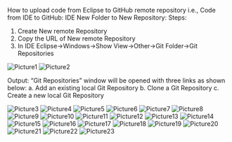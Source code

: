 How to upload code from Eclipse to GitHub remote repository  i.e., Code from IDE to GitHub:
IDE New Folder to New Repository:
Steps:
1.	Create New remote Repository
2.	Copy the URL of New remote Repository
3.	In IDE Eclipse->Windows->Show View->Other->Git Folder->Git Repositories

![Picture1](https://github.com/LavanyaPrabhakar/JavaLesson/assets/117753230/fbcffa32-8cdc-4d33-b809-a399c902e849)
![Picture2](https://github.com/LavanyaPrabhakar/JavaLesson/assets/117753230/84a3da41-6d0f-4ac2-8b39-3258e2f9ecbf)

Output: “Git Repositories” window will be opened with three links as shown below:
a.	Add an existing local Git Repository
b.	Clone a Git Repository
c.	Create a new local Git Repository

![Picture3](https://github.com/LavanyaPrabhakar/JavaLesson/assets/117753230/303f556d-9f72-4614-b667-f8a4f4ed5bfd)
![Picture4](https://github.com/LavanyaPrabhakar/JavaLesson/assets/117753230/7f40f7e5-363b-4277-9b9b-d70491181592)
![Picture5](https://github.com/LavanyaPrabhakar/JavaLesson/assets/117753230/c815b553-cd56-459d-921b-0ebfce851135)
![Picture6](https://github.com/LavanyaPrabhakar/JavaLesson/assets/117753230/4a12f734-1897-46c6-85ce-3a7e01c0d135)
![Picture7](https://github.com/LavanyaPrabhakar/JavaLesson/assets/117753230/1a7122df-d88e-4639-a5f0-503815f3508b)
![Picture8](https://github.com/LavanyaPrabhakar/JavaLesson/assets/117753230/82d15c90-2eef-4f8c-a21a-d5e8215daa1e)
![Picture9](https://github.com/LavanyaPrabhakar/JavaLesson/assets/117753230/1e100c6a-5989-4665-a8d9-90870bad7044)
![Picture10](https://github.com/LavanyaPrabhakar/JavaLesson/assets/117753230/0aaba620-cc5e-440a-9183-5e90b9b19785)
![Picture11](https://github.com/LavanyaPrabhakar/JavaLesson/assets/117753230/aab38588-0752-4072-8c23-d40ebfad3409)
![Picture12](https://github.com/LavanyaPrabhakar/JavaLesson/assets/117753230/f9ff61b3-061e-4bf5-bf40-fc6ac76a9b4f)
![Picture13](https://github.com/LavanyaPrabhakar/JavaLesson/assets/117753230/efb089f1-efc2-4e80-8d47-df1e5603df76)
![Picture14](https://github.com/LavanyaPrabhakar/JavaLesson/assets/117753230/e4ebcde2-3b9f-4aa1-9510-39506d29d9ac)
![Picture15](https://github.com/LavanyaPrabhakar/JavaLesson/assets/117753230/5c35d4a6-3ffc-4ea5-93c4-3f752957d8a3)
![Picture16](https://github.com/LavanyaPrabhakar/JavaLesson/assets/117753230/f4073a0f-402a-4a25-9ea5-ba6942f3d860)
![Picture17](https://github.com/LavanyaPrabhakar/JavaLesson/assets/117753230/87009f99-5543-47f5-92fc-0f425bcff8fb)
![Picture18](https://github.com/LavanyaPrabhakar/JavaLesson/assets/117753230/603a00c9-261e-42dd-b0c4-bfd9229efe59)
![Picture19](https://github.com/LavanyaPrabhakar/JavaLesson/assets/117753230/0e4a6836-6c2b-4619-9a03-c08a00c1e620)
![Picture20](https://github.com/LavanyaPrabhakar/JavaLesson/assets/117753230/8335cceb-a8b7-41f3-b912-012c601ff241)
![Picture21](https://github.com/LavanyaPrabhakar/JavaLesson/assets/117753230/a0c1be30-320c-4a00-9159-715e4d94049b)
![Picture22](https://github.com/LavanyaPrabhakar/JavaLesson/assets/117753230/ab46a37b-ba00-429b-858d-0ec7fe7ced86)
![Picture23](https://github.com/LavanyaPrabhakar/JavaLesson/assets/117753230/9e974fd8-f8a0-4872-8606-d18c6af1dc8e)

